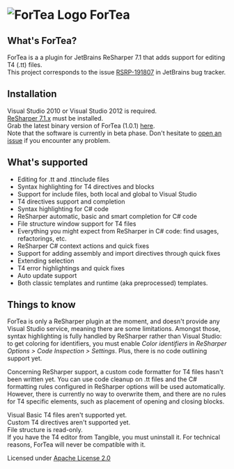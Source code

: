 ![ForTea Logo](https://raw.github.com/MrJul/ForTea/master/Logo/ForTea%2032x32.png "ForTea Logo") ForTea
======

What's ForTea?
--------------
ForTea is a a plugin for JetBrains ReSharper 7.1 that adds support for editing T4 (.tt) files.  
This project corresponds to the issue [RSRP-191807](http://youtrack.jetbrains.com/issue/RSRP-191807) in JetBrains bug tracker.

Installation
------------
Visual Studio 2010 or Visual Studio 2012 is required.  
[ReSharper 7.1.x](http://www.jetbrains.com/resharper/) must be installed.  
Grab the latest binary version of ForTea (1.0.1) [here](http://download.flynware.com/ForTea/ForTea-1.0.1.msi).  
Note that the software is currently in beta phase. Don't hesitate to [open an issue](https://github.com/MrJul/ForTea/issues) if you encounter any problem.

What's supported
----------------
 - Editing for .tt and .ttinclude files
 - Syntax highlighting for T4 directives and blocks
 - Support for include files, both local and global to Visual Studio
 - T4 directives support and completion
 - Syntax highlighting for C# code
 - ReSharper automatic, basic and smart completion for C# code
 - File structure window support for T4 files
 - Everything you might expect from ReSharper in C# code: find usages, refactorings, etc.
 - ReSharper C# context actions and quick fixes
 - Support for adding assembly and import directives through quick fixes
 - Extending selection
 - T4 error highlightings and quick fixes
 - Auto update support
 - Both classic templates and runtime (aka preprocessed) templates.

Things to know
--------------
ForTea is only a ReSharper plugin at the moment, and doesn't provide any Visual Studio service,
meaning there are some limitations.
Amongst those, syntax highlighting is fully handled by ReSharper rather than Visual Studio:
to get coloring for identifiers, you must enable _Color identifiers_ in _ReSharper Options > Code Inspection > Settings_.
Plus, there is no code outlining support yet.

Concerning ReSharper support, a custom code formatter for T4 files hasn't been written yet.
You can use code cleanup on .tt files and the C# formatting rules configured in ReSharper options
will be used automatically. However, there is currently no way to overwrite them, and there are no
rules for T4 specific elements, such as placement of opening and closing blocks.

Visual Basic T4 files aren't supported yet.  
Custom T4 directives aren't supported yet.  
File structure is read-only.  
If you have the T4 editor from Tangible, you must uninstall it. For technical reasons, ForTea will never be compatible with it.

Licensed under [Apache License 2.0](http://www.apache.org/licenses/LICENSE-2.0)
